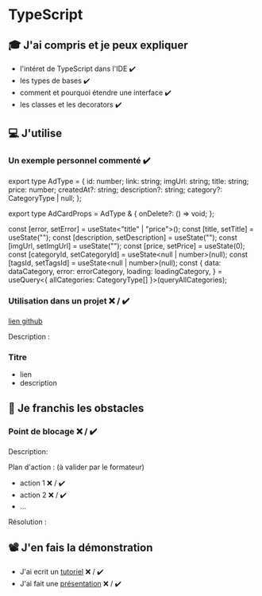 # TypeScript

## 🎓 J'ai compris et je peux expliquer

- l'intéret de TypeScript dans l'IDE ✔️
- les types de bases ✔️
- comment et pourquoi étendre une interface ✔️
- les classes et les decorators ✔️

## 💻 J'utilise

### Un exemple personnel commenté ✔️

export type AdType = {
id: number;
link: string;
imgUrl: string;
title: string;
price: number;
createdAt?: string;
description?: string;
category?: CategoryType | null;
};

export type AdCardProps = AdType & {
onDelete?: () => void;
};

const [error, setError] = useState<"title" | "price">();
const [title, setTitle] = useState<string>("");
const [description, setDescription] = useState<string>("");
const [imgUrl, setImgUrl] = useState<string>("");
const [price, setPrice] = useState<number>(0);
const [categoryId, setCategoryId] = useState<null | number>(null);
const [tagsId, setTagsId] = useState<null | number>(null);
const {
data: dataCategory,
error: errorCategory,
loading: loadingCategory,
} = useQuery<{ allCategories: CategoryType[] }>(queryAllCategories);

### Utilisation dans un projet ❌ / ✔️

[lien github](...)

Description :

### Titre

- lien
- description

## 🚧 Je franchis les obstacles

### Point de blocage ❌ / ✔️

Description:

Plan d'action : (à valider par le formateur)

- action 1 ❌ / ✔️
- action 2 ❌ / ✔️
- ...

Résolution :

## 📽️ J'en fais la démonstration

- J'ai ecrit un [tutoriel](...) ❌ / ✔️
- J'ai fait une [présentation](...) ❌ / ✔️

